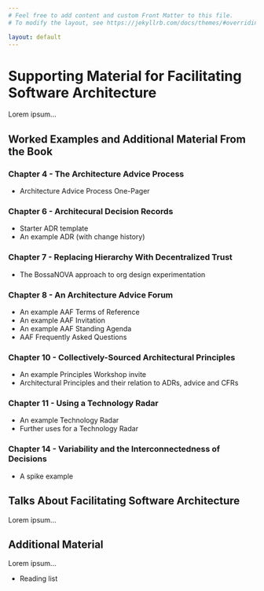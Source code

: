 ```yaml
---
# Feel free to add content and custom Front Matter to this file.
# To modify the layout, see https://jekyllrb.com/docs/themes/#overriding-theme-defaults

layout: default
---
```

# Supporting Material for Facilitating Software Architecture
Lorem ipsum...

## Worked Examples and Additional Material From the Book
### Chapter 4 - The Architecture Advice Process
* Architecture Advice Process One-Pager

### Chapter 6 - Architecural Decision Records
* Starter ADR template
* An example ADR (with change history)

### Chapter 7 - Replacing Hierarchy With Decentralized Trust
* The BossaNOVA approach to org design experimentation

### Chapter 8 - An Architecture Advice Forum
* An example AAF Terms of Reference
* An example AAF Invitation
* An example AAF Standing Agenda
* AAF Frequently Asked Questions

### Chapter 10 - Collectively-Sourced Architectural Principles
* An example Principles Workshop invite
* Architectural Principles and their relation to ADRs, advice and CFRs

### Chapter 11 - Using a Technology Radar
* An example Technology Radar
* Further uses for a Technology Radar

### Chapter 14 - Variability and the Interconnectedness of Decisions
* A spike example

## Talks About Facilitating Software Architecture
Lorem ipsum...

## Additional Material 
Lorem ipsum...
* Reading list
